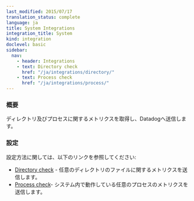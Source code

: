 ```yaml
---
last_modified: 2015/07/17
translation_status: complete
language: ja
title: System Integrations
integration_title: System
kind: integration
doclevel: basic
sidebar:
  nav:
    - header: Integrations
    - text: Directory check
      href: "/ja/integrations/directory/"
    - text: Process check
      href: "/ja/integrations/process/"
---
```


<!-- Get metrics from your system directories and processes. Check links below to see the configuration instructions:

* <a href="https://docs.datadoghq.com/integrations/directory/">Directory check</a> - Capture metrics from the files in given directories.
* <a href="https://docs.datadoghq.com/integrations/process/">Process check</a> - Capture metrics from specific running processes on a system. -->

### 概要


ディレクトリ及びプロセスに関するメトリクスを取得し、Datadogへ送信します。

### 設定


設定方法に関しては、以下のリンクを参照してください:

* [Directory check](/ja/integrations/directory/) - 任意のディレクトリのファイルに関するメトリクスを送信します。
* [Process check](/ja/integrations/process/)- システム内で動作している任意のプロセスのメトリクスを送信します。
